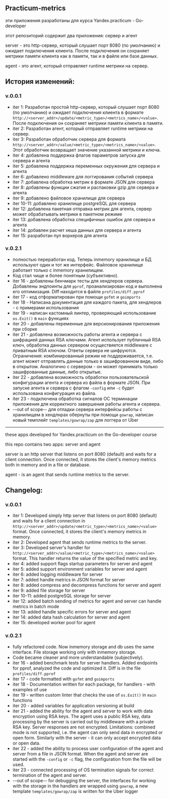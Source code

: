 ##



## Practicum-metrics

эти приложения разработаны для курса Yandex.practicum - Go-developer

этот репозиторий содержит два приложения: сервер и агент

server - это http-сервер, который слушает порт 8080 (по умолчанию) и ожидает подключения клиента. После подключения он сохраняет метрики памяти клиента как в памяти, так и в файле или базе данных.

agent - это агент, который отправляет runtime метрики на сервер.

## История изменений:

### v.0.0.1

- iter 1: Разработан простой http-сервер, который слушает порт 8080 (по умолчанию) и ожидает подключения клиента в формате ```http://<server_addr>/update/<metric_type>/<metrics_name>/<value>```. После подключения он сохраняет метрики памяти клиента в памяти.
- iter 2: Разработан агент, который отправляет runtime метрики на сервер.
- iter 3: Разработан обработчик сервера для формата ```http://<server_addr>/value/<metric_type>/<metrics_name>/<value>```. Этот обработчик возвращает значение указанной метрики и ключа.
- iter 4: добавлена поддержка флагов параметров запуска для сервера и агента
- iter 5: добавлена поддержка переменных окружения для сервера и агента
- iter 6: добавлено middleware для логгирования событий сервера
- iter 7: добавлена обработка метрик в формате JSON для сервера
- iter 8: добавлены функции сжатия и распаковки gzip для сервера и агента
- iter 9: добавлено файловое хранилище для сервера
- iter 10-11: добавлено хранилище postgreSQL для сервера
- iter 12: добавлена пакетная отправка метрик для агента, сервер может обрабатывать метрики в пакетном режиме
- iter 13: добавлена обработка специфичных ошибок для сервера и агента
- iter 14: добавлен расчет хеша данных для сервера и агента
- iter 15: разработан пул воркеров для агента

### v.0.2.1

- полностью переработан код. Теперь inmemory хранилище и БД используют один и тот же интерфейс. Файловое хранилище работает только с inmemory хранилищем.
- Код стал чище и более понятным (субъективно).
- iter 16 - добавлены бенчмарк тесты для хендлеров сервера. Добавлены эндпоинты для ```pprof```, проанализирован код и выполнена его оптимизация. Diff находится в файле ```profiles/diff.pprof```
- iter 17 - код отформатирован при помощи ```gofmt``` и ```goimports```
- iter 18 - Написана документация для каждого пакета, для хендлеров - с примерами использования
- iter 19 - написан кастомный линтер, проверяющий использование ```os.Exit()``` в ```main``` функциях
- iter 20 - добавлены переменные для версионирования приложения при сборке
- iter 21 - добавлена возможность работы агента и сервера с шифрацией данных RSA ключами. Агент использует публичный RSA ключ, обработка данных сервером осуществяется middleware c приватным RSA ключом. Ответы сервера не шифруются. Ограничения: комбинированный режим не поддерживается, т.е. агент может отправлять данные только в зашифрованном виде, либо в открытом. Аналогично с сервером - он может принимать только зашифрованные данные, либо открытые.
- iter 22 - добавлена возможность обработки пользовательской конфигурации агента и сервера из файла в формате JSON. При запуске агента и сервера с флагом ```-config``` или ```-c``` будет использована конфигурация из файла. 
- iter 23 - подключена обработка сигналов ОС терминации приложения для корректного завершения работы агента и сервера. 
- --out of scope-- для отладки сервера интерфейсы работы с хранилищем в хендлнрах обернуты при помощи ```gowrap```, написан новый темплейт ```templates/gowrap/zap``` для логгера от Uber

--------------------

these apps developed for Yandex.practicum on the Go-developer course

this repo contains two apps: server and agent

server is an http server that listens on port 8080 (default) and waits for a client connection. Once connected, it stores the client's memory metrics both in memory and in a file or database.

agent - is an agent that sends runtime metrics to the server.

## Changelog:

### v.0.0.1

- iter 1: Developed simply http server that listens on port 8080 (default) and waits for a client connection in ```http://<server_addr>/update/<metric_type>/<metrics_name>/<value>``` format. Once connected, it stores the client's memory metrics in memory.
- iter 2: Developed agent that sends runtime metrics to the server.
- iter 3: Developed server's handler for ```http://<server_addr>/value/<metric_type>/<metrics_name>/<value>``` format. This handler returns the value of the specified metric and key.
- iter 4: added support flags startup parameters for server and agent
- iter 5: added support environment variables for server and agent
- iter 6: added logging middleware for server
- iter 7: added handle metrics in JSON format for server
- iter 8: added compress and decompress functions for server and agent
- iter 9: added file storage for server
- iter 10-11: added postgreSQL storage for server
- iter 12: added batch sending of metrics for agent and server can handle metrics in batch mode
- iter 13: added handle specific errors for server and agent
- iter 14: added data hash calculation for server and agent
- iter 15: developed worker pool for agent

### v.0.2.1

- fully refactored code. Now inmemory storage and db uses the same interface. File storage working only with inmemory storage.
- Code became cleaner and more understandable (subjectively).
- iter 16 - added benchmark tests for server handlers. Added endpoints for pprof, analyzed the code and optimized it. Diff is in the file ```profiles/diff.pprof```
- iter 17 - code formatted with ```gofmt``` and ```goimports```
- iter 18 - Documentation written for each package, for handlers - with examples of use
- iter 19 - written custom linter that checks the use of ```os.Exit()``` in ```main``` functions
- iter 20 - added variables for application versioning at build
- iter 21 - added the ability for the agent and server to work with data encryption using RSA keys. The agent uses a public RSA key, data processing by the server is carried out by middleware with a private RSA key. Server responses are not encrypted. Limitations: combined mode is not supported, i.e. the agent can only send data in encrypted or open form. Similarly with the server - it can only accept encrypted data or open data.
- iter 22 - added the ability to process user configuration of the agent and server from a file in JSON format. When the agent and server are started with the ```-config``` or ```-c``` flag, the configuration from the file will be used.
- iter 23 - connected processing of OS termination signals for correct termination of the agent and server.
- --out of scope-- for debugging the server, the interfaces for working with the storage in the handlers are wrapped using ```gowrap```, a new template ```templates/gowrap/zap``` is written for the Uber logger



